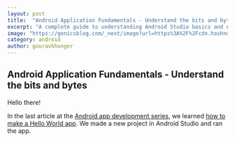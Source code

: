 ```yaml
---
layout: post
title:  "Android Application Fundamentals - Understand the bits and bytes"
excerpt: "A complete guide to understanding Android Studio basics and Android app structure."
image: "https://genicsblog.com/_next/image?url=https%3A%2F%2Fcdn.hashnode.com%2Fres%2Fhashnode%2Fimage%2Fupload%2Fv1632128417570%2FzaxOSlbso.png%3Fw%3D1600%26h%3D840%26fit%3Dcrop%26crop%3Dentropy%26auto%3Dcompress%2Cformat%26format%3Dwebp&w=3840&q=75"
category: android
author: gouravkhunger
---
```


## Android Application Fundamentals - Understand the bits and bytes

Hello there!

In the last article at the [Android app development series](https://genicsblog.com/series/android-development), we learned [how to make a Hello World app](https://genicsblog.com/how-to-create-your-first-android-app-using-android-studio). We made a new project in Android Studio and ran the app.
